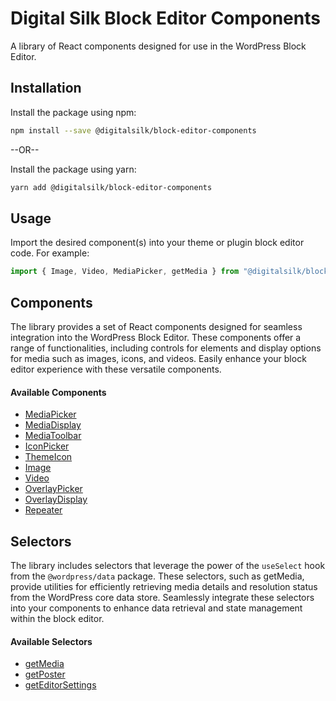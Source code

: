 # Digital Silk Block Editor Components

A library of React components designed for use in the WordPress Block Editor.

## Installation

Install the package using npm:

```bash
npm install --save @digitalsilk/block-editor-components
```

--OR--

Install the package using yarn:

```bash
yarn add @digitalsilk/block-editor-components
```

## Usage

Import the desired component(s) into your theme or plugin block editor code. For example:

```js
import { Image, Video, MediaPicker, getMedia } from "@digitalsilk/block-editor-components";
```

## Components

The library provides a set of React components designed for seamless integration into the WordPress Block Editor. These components offer a range of functionalities, including controls for elements and display options for media such as images, icons, and videos. Easily enhance your block editor experience with these versatile components.

#### Available Components

-   [MediaPicker](components/media-picker/readme.md)
-   [MediaDisplay](components/media-display/readme.md)
-   [MediaToolbar](components/media-toolbar/readme.md)
-   [IconPicker](components/icon-picker/readme.md)
-   [ThemeIcon](components/theme-icon/readme.md)
-   [Image](components/image/readme.md)
-   [Video](components/video/readme.md)
-   [OverlayPicker](components/overlay-picker/readme.md)
-   [OverlayDisplay](components/overlay-display/readme.md)
-   [Repeater](components/repeater/readme.md)

## Selectors

The library includes selectors that leverage the power of the `useSelect` hook from the `@wordpress/data` package. These selectors, such as getMedia, provide utilities for efficiently retrieving media details and resolution status from the WordPress core data store. Seamlessly integrate these selectors into your components to enhance data retrieval and state management within the block editor.

#### Available Selectors

-   [getMedia](selectors/get-media/readme.md)
-   [getPoster](selectors/get-poster/readme.md)
-   [getEditorSettings](selectors/get-editor-settings/readme.md)
